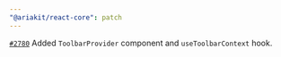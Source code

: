 ```yaml
---
"@ariakit/react-core": patch
---
```


[`#2780`](https://github.com/ariakit/ariakit/pull/2780) Added `ToolbarProvider` component and `useToolbarContext` hook.
